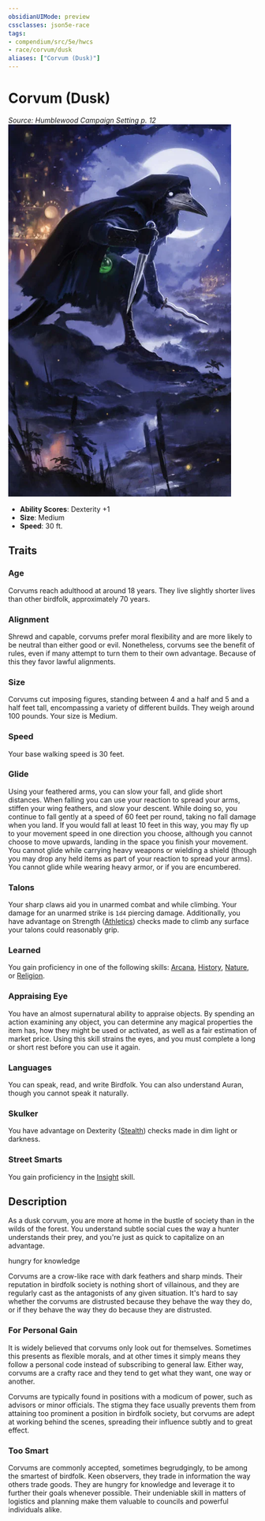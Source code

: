 ```yaml
---
obsidianUIMode: preview
cssclasses: json5e-race
tags:
- compendium/src/5e/hwcs
- race/corvum/dusk
aliases: ["Corvum (Dusk)"]
---
```

# Corvum (Dusk)
*Source: Humblewood Campaign Setting p. 12*  
![](https://raw.githubusercontent.com/5etools-mirror-2/5etools-img/main/races/HWCS/Corvum-Assassin.webp#right)  

- **Ability Scores**: Dexterity +1
- **Size**: Medium
- **Speed**: 30 ft.

## Traits

### Age

Corvums reach adulthood at around 18 years. They live slightly shorter lives than other birdfolk, approximately 70 years.

### Alignment

Shrewd and capable, corvums prefer moral flexibility and are more likely to be neutral than either good or evil. Nonetheless, corvums see the benefit of rules, even if many attempt to turn them to their own advantage. Because of this they favor lawful alignments.

### Size

Corvums cut imposing figures, standing between 4 and a half and 5 and a half feet tall, encompassing a variety of different builds. They weigh around 100 pounds. Your size is Medium.

### Speed

Your base walking speed is 30 feet.

### Glide

Using your feathered arms, you can slow your fall, and glide short distances. When falling you can use your reaction to spread your arms, stiffen your wing feathers, and slow your descent. While doing so, you continue to fall gently at a speed of 60 feet per round, taking no fall damage when you land. If you would fall at least 10 feet in this way, you may fly up to your movement speed in one direction you choose, although you cannot choose to move upwards, landing in the space you finish your movement. You cannot glide while carrying heavy weapons or wielding a shield (though you may drop any held items as part of your reaction to spread your arms). You cannot glide while wearing heavy armor, or if you are encumbered.

### Talons

Your sharp claws aid you in unarmed combat and while climbing. Your damage for an unarmed strike is `1d4` piercing damage. Additionally, you have advantage on Strength ([Athletics](/3-Mechanics/CLI/rules/skills.md#Athletics)) checks made to climb any surface your talons could reasonably grip.

### Learned

You gain proficiency in one of the following skills: [Arcana](/3-Mechanics/CLI/rules/skills.md#Arcana), [History](/3-Mechanics/CLI/rules/skills.md#History), [Nature](/3-Mechanics/CLI/rules/skills.md#Nature), or [Religion](/3-Mechanics/CLI/rules/skills.md#Religion).

### Appraising Eye

You have an almost supernatural ability to appraise objects. By spending an action examining any object, you can determine any magical properties the item has, how they might be used or activated, as well as a fair estimation of market price. Using this skill strains the eyes, and you must complete a long or short rest before you can use it again.

### Languages

You can speak, read, and write Birdfolk. You can also understand Auran, though you cannot speak it naturally.

### Skulker

You have advantage on Dexterity ([Stealth](/3-Mechanics/CLI/rules/skills.md#Stealth)) checks made in dim light or darkness.

### Street Smarts

You gain proficiency in the [Insight](/3-Mechanics/CLI/rules/skills.md#Insight) skill.

## Description

As a dusk corvum, you are more at home in the bustle of society than in the wilds of the forest. You understand subtle social cues the way a hunter understands their prey, and you're just as quick to capitalize on an advantage.

hungry for knowledge

Corvums are a crow-like race with dark feathers and sharp minds. Their reputation in birdfolk society is nothing short of villainous, and they are regularly cast as the antagonists of any given situation. It's hard to say whether the corvums are distrusted because they behave the way they do, or if they behave the way they do because they are distrusted.

### For Personal Gain

It is widely believed that corvums only look out for themselves. Sometimes this presents as flexible morals, and at other times it simply means they follow a personal code instead of subscribing to general law. Either way, corvums are a crafty race and they tend to get what they want, one way or another.

Corvums are typically found in positions with a modicum of power, such as advisors or minor officials. The stigma they face usually prevents them from attaining too prominent a position in birdfolk society, but corvums are adept at working behind the scenes, spreading their influence subtly and to great effect.

### Too Smart

Corvums are commonly accepted, sometimes begrudgingly, to be among the smartest of birdfolk. Keen observers, they trade in information the way others trade goods. They are hungry for knowledge and leverage it to further their goals whenever possible. Their undeniable skill in matters of logistics and planning make them valuable to councils and powerful individuals alike.